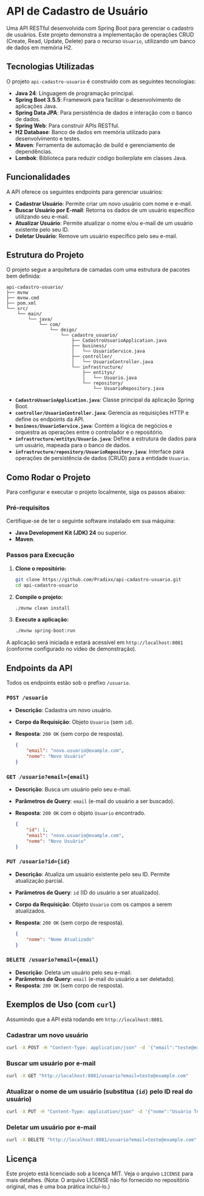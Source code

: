 # API de Cadastro de Usuário

Uma API RESTful desenvolvida com Spring Boot para gerenciar o cadastro de usuários. Este projeto demonstra a implementação de operações CRUD (Create, Read, Update, Delete) para o recurso `Usuario`, utilizando um banco de dados em memória H2.

## Tecnologias Utilizadas

O projeto `api-cadastro-usuario` é construído com as seguintes tecnologias:

*   **Java 24**: Linguagem de programação principal.
*   **Spring Boot 3.5.5**: Framework para facilitar o desenvolvimento de aplicações Java.
*   **Spring Data JPA**: Para persistência de dados e interação com o banco de dados.
*   **Spring Web**: Para construir APIs RESTful.
*   **H2 Database**: Banco de dados em memória utilizado para desenvolvimento e testes.
*   **Maven**: Ferramenta de automação de build e gerenciamento de dependências.
*   **Lombok**: Biblioteca para reduzir código boilerplate em classes Java.

## Funcionalidades

A API oferece os seguintes endpoints para gerenciar usuários:

*   **Cadastrar Usuário**: Permite criar um novo usuário com nome e e-mail.
*   **Buscar Usuário por E-mail**: Retorna os dados de um usuário específico utilizando seu e-mail.
*   **Atualizar Usuário**: Permite atualizar o nome e/ou e-mail de um usuário existente pelo seu ID.
*   **Deletar Usuário**: Remove um usuário específico pelo seu e-mail.

## Estrutura do Projeto

O projeto segue a arquitetura de camadas com uma estrutura de pacotes bem definida:

```
api-cadastro-usuario/
├── mvnw
├── mvnw.cmd
├── pom.xml
└── src/
    └── main/
        └── java/
            └── com/
                └── deigo/
                    └── cadastro_usuario/
                        ├── CadastroUsuarioApplication.java
                        ├── business/
                        │   └── UsuarioService.java
                        ├── controller/
                        │   └── UsuarioController.java
                        └── infrastructure/
                            ├── entitys/
                            │   └── Usuario.java
                            └── repository/
                                └── UsuarioRepository.java
```

*   **`CadastroUsuarioApplication.java`**: Classe principal da aplicação Spring Boot.
*   **`controller/UsuarioController.java`**: Gerencia as requisições HTTP e define os endpoints da API.
*   **`business/UsuarioService.java`**: Contém a lógica de negócios e orquestra as operações entre o controlador e o repositório.
*   **`infrastructure/entitys/Usuario.java`**: Define a estrutura de dados para um usuário, mapeada para o banco de dados.
*   **`infrastructure/repository/UsuarioRepository.java`**: Interface para operações de persistência de dados (CRUD) para a entidade `Usuario`.

## Como Rodar o Projeto

Para configurar e executar o projeto localmente, siga os passos abaixo:

### Pré-requisitos

Certifique-se de ter o seguinte software instalado em sua máquina:

*   **Java Development Kit (JDK) 24** ou superior.
*   **Maven**.

### Passos para Execução

1.  **Clone o repositório:**

    ```bash
    git clone https://github.com/Pradixx/api-cadastro-usuario.git
    cd api-cadastro-usuario
    ```

2.  **Compile o projeto:**

    ```bash
    ./mvnw clean install
    ```

3.  **Execute a aplicação:**

    ```bash
    ./mvnw spring-boot:run
    ```

A aplicação será iniciada e estará acessível em `http://localhost:8081` (conforme configurado no vídeo de demonstração).

## Endpoints da API

Todos os endpoints estão sob o prefixo `/usuario`.

### `POST /usuario`

*   **Descrição**: Cadastra um novo usuário.
*   **Corpo da Requisição**: Objeto `Usuario` (sem `id`).
*   **Resposta**: `200 OK` (sem corpo de resposta).

    ```json
    {
        "email": "novo.usuario@example.com",
        "nome": "Novo Usuário"
    }
    ```

### `GET /usuario?email={email}`

*   **Descrição**: Busca um usuário pelo seu e-mail.
*   **Parâmetros de Query**: `email` (e-mail do usuário a ser buscado).
*   **Resposta**: `200 OK` com o objeto `Usuario` encontrado.

    ```json
    {
        "id": 1,
        "email": "novo.usuario@example.com",
        "nome": "Novo Usuário"
    }
    ```

### `PUT /usuario?id={id}`

*   **Descrição**: Atualiza um usuário existente pelo seu ID. Permite atualização parcial.
*   **Parâmetros de Query**: `id` (ID do usuário a ser atualizado).
*   **Corpo da Requisição**: Objeto `Usuario` com os campos a serem atualizados.
*   **Resposta**: `200 OK` (sem corpo de resposta).

    ```json
    {
        "nome": "Nome Atualizado"
    }
    ```

### `DELETE /usuario?email={email}`

*   **Descrição**: Deleta um usuário pelo seu e-mail.
*   **Parâmetros de Query**: `email` (e-mail do usuário a ser deletado).
*   **Resposta**: `200 OK` (sem corpo de resposta).

## Exemplos de Uso (com `curl`)

Assumindo que a API está rodando em `http://localhost:8081`.

### Cadastrar um novo usuário

```bash
curl -X POST -H "Content-Type: application/json" -d '{"email":"teste@example.com", "nome":"Teste Usuário"}' http://localhost:8081/usuario
```

### Buscar um usuário por e-mail

```bash
curl -X GET "http://localhost:8081/usuario?email=teste@example.com"
```

### Atualizar o nome de um usuário (substitua `{id}` pelo ID real do usuário)

```bash
curl -X PUT -H "Content-Type: application/json" -d '{"nome":"Usuário Teste Atualizado"}' "http://localhost:8081/usuario?id={id}"
```

### Deletar um usuário por e-mail

```bash
curl -X DELETE "http://localhost:8081/usuario?email=teste@example.com"
```

## Licença

Este projeto está licenciado sob a licença MIT. Veja o arquivo `LICENSE` para mais detalhes. (Nota: O arquivo LICENSE não foi fornecido no repositório original, mas é uma boa prática incluí-lo.)